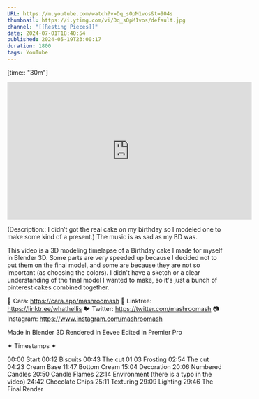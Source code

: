 ```yaml
---
URL: https://m.youtube.com/watch?v=Dq_sOpM1vos&t=904s
thumbnail: https://i.ytimg.com/vi/Dq_sOpM1vos/default.jpg
channel: "[[Resting Pieces]]"
date: 2024-07-01T18:40:54
published: 2024-05-19T23:00:17
duration: 1800
tags: YouTube
---
```

[time:: "30m"]

<iframe width="560" height="315" src="https://www.youtube-nocookie.com/embed/Dq_sOpM1vos" title="YouTube video player" frameborder="0" allow="accelerometer; autoplay; clipboard-write; encrypted-media; gyroscope; picture-in-picture" allowfullscreen></iframe>

(Description:: I didn’t got the real cake on my birthday so I modeled one to make some kind of a present.)
The music is as sad as my BD was.

This video is a 3D modeling timelapse of a Birthday cake I made for myself in Blender 3D. 
Some parts are very speeded up because I decided not to put them on the final model, and some are because they are not so important (as choosing the colors). 
I didn't have a sketch or a clear understanding of the final model I wanted to make, so it's just a bunch of pinterest cakes combined together.

💖 Cara: https://cara.app/mashroomash
🌱 Linktree: https://linktr.ee/whathellis
🐦 Twitter: https://twitter.com/mashroomash
📷 Instagram: https://www.instagram.com/mashroomash

Made in Blender 3D
Rendered in Eevee
Edited in Premier Pro

✦ Timestamps ✦

00:00 Start
00:12 Biscuits
00:43 The cut
01:03 Frosting
02:54 The cut
04:23 Cream Base
11:47 Bottom Cream
15:04 Decoration
20:06 Numbered Candles
20:50 Candle Flames
22:14 Environment (there is a typo in the video) 
24:42 Chocolate Chips
25:11 Texturing
29:09 Lighting
29:46 The Final Render